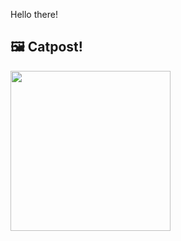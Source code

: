 Hello there!



## 🖼️ Catpost!

<sub>
    <img src="https://cdn2.thecatapi.com/images/3oQ8i7QOc.png" height="256">
</sub>

